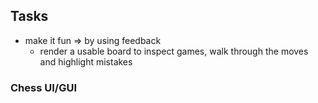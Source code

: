 ## Tasks
* make it fun => by using feedback
  * render a usable board to inspect games, walk through the moves and highlight mistakes


### Chess UI/GUI